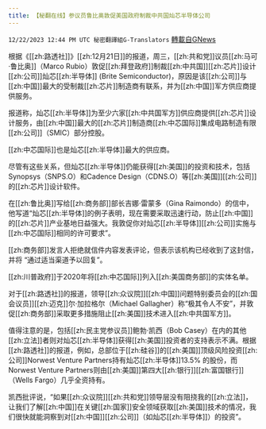```yaml
---
title: 【秘翻在线】参议员鲁比奥敦促美国政府制裁中共国灿芯半导体公司
---
```

`12/22/2023 12:44 PM UTC 秘密翻譯組G-Translators` [轉載自GNews](https://gnews.org/articles/2140573)

根据《[[zh:路透社]]》[[zh:12月21日]]的报道，周三，[[zh:共和党]]议员[[zh:马可·鲁比奥]]（Marco Rubio）敦促[[zh:拜登政府]]制裁[[zh:中共国]][[zh:芯片]]设计[[zh:公司]]灿芯[[zh:半导体]] (Brite Semiconductor)，原因是该[[zh:公司]]与[[zh:中国]]最大的受制裁[[zh:芯片]]制造商有联系，并为[[zh:中国]]军方供应商提供服务。

报道称，灿芯[[zh:半导体]]为至少六家[[zh:中共国军方]]供应商提供[[zh:芯片]]设计服务，由[[zh:中国]]最大的[[zh:芯片]]制造商[[zh:中芯国际]]集成电路制造有限[[zh:公司]]（SMIC）部分控股。

[[zh:中芯国际]]也是灿芯[[zh:半导体]]最大的供应商。

尽管有这些关系，但灿芯[[zh:半导体]]仍能获得[[zh:美国]]的投资和技术，包括Synopsys（SNPS.O）和Cadence Design（CDNS.O）等[[zh:美国]][[zh:公司]]的[[zh:芯片]]设计软件。

在[[zh:鲁比奥]]写给[[zh:商务部]]部长吉娜·雷蒙多（Gina Raimondo）的信中，他写道“灿芯[[zh:半导体]]的例子表明，现在需要采取迅速行动，防止[[zh:中国]]的[[zh:芯片]]产业基地日益强大。我敦促你对灿芯[[zh:半导体]][[zh:公司]]实施与[[zh:中芯国际]]相同的许可要求”。

[[zh:商务部]]发言人拒绝就信件内容发表评论，但表示该机构已经收到了这封信，并将 “通过适当渠道予以回复”。

[[zh:川普政府]]于2020年将[[zh:中芯国际]]列入[[zh:美国商务部]]的实体名单。

对于[[zh:路透社]]的报道，领导[[zh:众议院]][[zh:中国]]问题特别委员会的[[zh:国会议员]][[zh:迈克]]尔·加拉格尔（Michael Gallagher）称“极其令人不安”，并敦促[[zh:商务部]]采取更多措施阻止[[zh:美国]]技术进入[[zh:中共国军方]]。

值得注意的是，包括[[zh:民主党参议员]]鲍勃·凯西（Bob Casey）在内的其他[[zh:立法]]者则对灿芯[[zh:半导体]]获得[[zh:美国]]投资者的支持表示不满。根据[[zh:路透社]]的报道，例如，总部位于[[zh:硅谷]]的[[zh:美国]]顶级风险投资[[zh:公司]]Norwest Venture Partners持有灿芯[[zh:半导体]]13.5% 的股份，而Norwest Venture Partners则由[[zh:美国]]第四大[[zh:银行]][[zh:富国银行]]（Wells Fargo）几乎全资持有。

凯西批评说，“如果[[zh:众议院]][[zh:共和党]]领导层没有阻挠我的[[zh:立法]]，让我们了解[[zh:中国]]在关键[[zh:国家]]安全领域获取[[zh:美国]]技术的情况，我们很快就能洞察到对[[zh:中国]][[zh:公司]]（如灿芯[[zh:半导体]]）的投资”。
